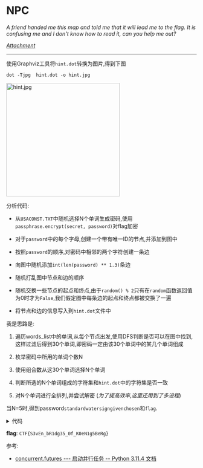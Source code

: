 # NPC

*A friend handed me this map and told me that it will lead me to the flag. 
It is confusing me and I don't know how to read it, can you help me out?*

*[Attachment](https://storage.googleapis.com/gctf-2023-attachments-project/9a8f5d47fab0a460f9826c4f13aa1dff2809140e68325fb21edab674ee5ec2476b902d2797c41bd6d9311e3510c9366d739d9404e00aa9d4ffd6a0d88e5bf2ef.zip)*

---

使用Graphviz工具将`hint.dot`转换为图片,得到下图

```shell
dot -Tjpg  hint.dot -o hint.jpg
```

<img src="../../CTF/GoogleCTF2023/Misc/assets/hint.jpg" alt="hint.jpg" width="300">

分析代码:

* 从`USACONST.TXT`中随机选择N个单词生成密码,使用`passphrase.encrypt(secret, password)`对flag加密

* 对于`password`中的每个字母,创建一个带有唯一ID的节点,并添加到图中

* 按照`password`的顺序,对密码中相邻的两个字符创建一条边

* 向图中随机添加`int(len(password) ** 1.3)`条边

* 随机打乱图中节点和边的顺序

* 随机交换一些节点的起点和终点,由于`random() % 2`只有在`random`函数返回值为0时才为`False`,我们假定图中每条边的起点和终点都被交换了一遍

* 将节点和边的信息写入到`hint.dot`文件中

我是思路是:

1. 遍历words_list中的单词,从每个节点出发,使用DFS判断是否可以在图中找到,这样过滤后得到30个单词,即密码一定由该30个单词中的某几个单词组成

2. 枚举密码中所用的单词个数N

3. 使用组合数从这30个单词选择N个单词

4. 判断所选的N个单词组成的字符集和`hint.dot`中的字符集是否一致

5. 对N个单词进行全排列,并尝试解密 (*为了提高效率,这里还用到了多进程*)

当N=5时,得到password`standardwatersigngivenchosen`和`flag`.


<details>
<summary>代码</summary>

```python
import concurrent.futures
import itertools
import re
from collections import Counter

from pyrage import passphrase

from encrypt import get_word_list


class Node:
    def __init__(self, letter):
        self.letter = letter
        self.adjacent = []

    def __str__(self) -> str:
        return f"{self.letter} -> {[x.letter for x in self.adjacent]}"

    __repr__ = __str__

def build_nodes():
    pattern = r"\s+(\d+)\s+\[label=(\w+)\];"
    pattern2 = r"\s+(\d+)\s+--\s+(\d+);$"
    nodes = dict()
    with open("hint.dot", "r") as f:
        for line in f:
            if "label" in line
                match = re.match(pattern, line)
                node_id = match.group(1)
                letter = match.group(2)
                nodes[node_id] = Node(letter)
            elif "--" in line:
                match = re.match(pattern2, line)
                start = match.group(1)
                end = match.group(2)
                # nodes[start].adjacent.append(nodes[end])
                nodes[end].adjacent.append(nodes[start])
    return nodes

visited = set()

def dfs(node, index, word):
    if index == len(word):
        return True

    if node.letter != word[index]:
        return False

    visited.add(node)

    for adj in node.adjacent:
        if adj not in visited:
            if dfs(adj, index + 1, word):
                return True

    visited.remove(node)
    return False

def check(password):
    with open("secret.age", "rb") as f:
        enc = f.read()
    try:
        print("[FLAG] is ", passphrase.decrypt(enc, password))
        print("Password is ", password)
    except Exception as e:
        pass


def filter_words(nodes):
    ans = set()
    for word in get_word_list():
        visited.clear()
        for node in nodes.values():
            if dfs(node, 0, word):
                ans.add(word)
                break

    print("ans:", len(ans), ans)
    return ans


def main():
    nodes = build_nodes()

    letters = sorted([node.letter for node in nodes.values()])

    ans = filter_words(nodes)
    for num in range(1, len(ans) + 1):
        print(f"Num is {num}")
        for comb in itertools.combinations(ans, num):  # 组合
            if sorted("".join(comb)) == letters:
                passwords = [
                    "".join(perm) for perm in itertools.permutations(comb, len(comb))
                ]

                with concurrent.futures.ProcessPoolExecutor(max_workers=8) as executor:
                    executor.map(check, passwords)


if __name__ == "__main__":
    main()
```
</details>

**flag**: `CTF{S3vEn_bR1dg35_0f_K0eN1g5BeRg}`

参考:

* [concurrent.futures --- 启动并行任务 -- Python 3.11.4 文档](https://docs.python.org/zh-cn/3/library/concurrent.futures.html?#processpoolexecutor)
